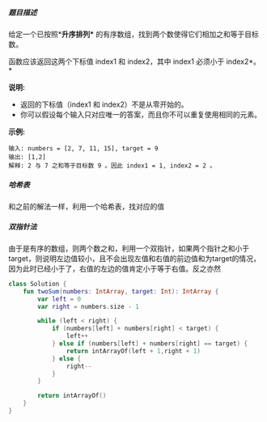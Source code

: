 ##### 题目描述

给定一个已按照***升序排列\*** 的有序数组，找到两个数使得它们相加之和等于目标数。

函数应该返回这两个下标值 index1 和 index2，其中 index1 必须小于 index2*。*

**说明:**

- 返回的下标值（index1 和 index2）不是从零开始的。
- 你可以假设每个输入只对应唯一的答案，而且你不可以重复使用相同的元素。

**示例:**

```
输入: numbers = [2, 7, 11, 15], target = 9
输出: [1,2]
解释: 2 与 7 之和等于目标数 9 。因此 index1 = 1, index2 = 2 。
```





##### 哈希表

和之前的解法一样，利用一个哈希表，找对应的值



##### 双指针法

由于是有序的数组，则两个数之和，利用一个双指针，如果两个指针之和小于target，则说明左边值较小，且不会出现左值和右值的前边值和为target的情况，因为此时已经小于了，右值的左边的值肯定小于等于右值。反之亦然

```kotlin
class Solution {
    fun twoSum(numbers: IntArray, target: Int): IntArray {
        var left = 0
        var right = numbers.size - 1

        while (left < right) {
            if (numbers[left] + numbers[right] < target) {
                left++
            } else if (numbers[left] + numbers[right] == target) {
                return intArrayOf(left + 1,right + 1)
            } else {
                right--
            }
        }

        return intArrayOf()
    }
}
```

